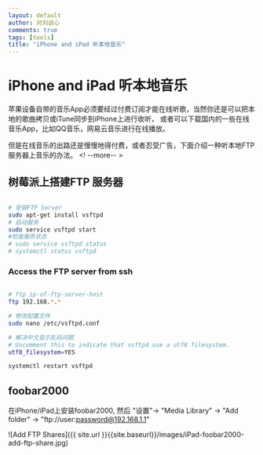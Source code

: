 ```yaml
---
layout: default
author: 对刘谈心
comments: true
tags: [tools]
title: "iPhone and iPad 听本地音乐"
---
```


# iPhone and iPad 听本地音乐

苹果设备自带的音乐App必须要经过付费订阅才能在线听歌，当然你还是可以把本地的歌曲拷贝或iTune同步到iPhone上进行收听，
或者可以下载国内的一些在线音乐App，比如QQ音乐，网易云音乐进行在线播放。

但是在线音乐的出路还是慢慢地得付费，或者忍受广告，下面介绍一种听本地FTP服务器上音乐的办法。
<! --more-- >

## 树莓派上搭建FTP 服务器

```sh

# 安装FTP Server
sudo apt-get install vsftpd
# 启动服务
sudo service vsftpd start
#检查服务状态
# sudo service vsftpd status
# systemctl status vsftpd

```

### Access the FTP server from ssh

```sh

# ftp ip-of-ftp-server-host
ftp 192.168.*.*

# 修改配置文件
sudo nano /etc/vsftpd.conf

# 解决中文显示乱码问题
# Uncomment this to indicate that vsftpd use a utf8 filesystem.
utf8_filesystem=YES

systemctl restart vsftpd

```

## foobar2000

在iPhone/iPad上安装foobar2000, 然后 "设置"-> "Media Library" -> "Add folder" -> "ftp://user:password@192.168.1.1"

![Add FTP Shares]({{ site.url }}{{site.baseurl}}/images/iPad-foobar2000-add-ftp-share.jpg)

